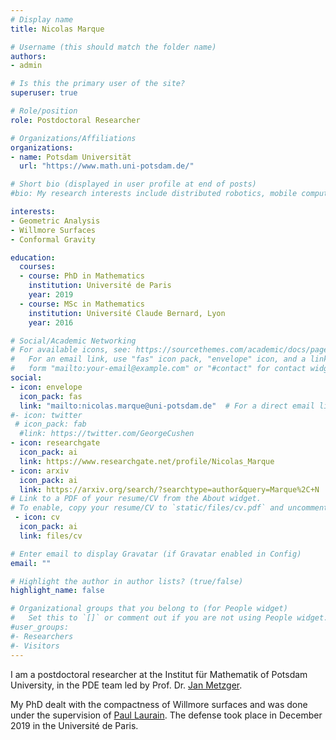 ```yaml
---
# Display name
title: Nicolas Marque

# Username (this should match the folder name)
authors:
- admin

# Is this the primary user of the site?
superuser: true

# Role/position
role: Postdoctoral Researcher

# Organizations/Affiliations
organizations:
- name: Potsdam Universität
  url: "https://www.math.uni-potsdam.de/"

# Short bio (displayed in user profile at end of posts)
#bio: My research interests include distributed robotics, mobile computing and programmable matter.

interests:
- Geometric Analysis
- Willmore Surfaces
- Conformal Gravity

education:
  courses:
  - course: PhD in Mathematics
    institution: Université de Paris
    year: 2019
  - course: MSc in Mathematics
    institution: Université Claude Bernard, Lyon
    year: 2016

# Social/Academic Networking
# For available icons, see: https://sourcethemes.com/academic/docs/page-builder/#icons
#   For an email link, use "fas" icon pack, "envelope" icon, and a link in the
#   form "mailto:your-email@example.com" or "#contact" for contact widget.
social:
- icon: envelope
  icon_pack: fas
  link: "mailto:nicolas.marque@uni-potsdam.de"  # For a direct email link, use "mailto:test@example.org".
#- icon: twitter
 # icon_pack: fab
  #link: https://twitter.com/GeorgeCushen
- icon: researchgate
  icon_pack: ai
  link: https://www.researchgate.net/profile/Nicolas_Marque
- icon: arxiv
  icon_pack: ai
  link: https://arxiv.org/search/?searchtype=author&query=Marque%2C+N
# Link to a PDF of your resume/CV from the About widget.
# To enable, copy your resume/CV to `static/files/cv.pdf` and uncomment the lines below.
 - icon: cv
  icon_pack: ai
  link: files/cv

# Enter email to display Gravatar (if Gravatar enabled in Config)
email: ""

# Highlight the author in author lists? (true/false)
highlight_name: false

# Organizational groups that you belong to (for People widget)
#   Set this to `[]` or comment out if you are not using People widget.
#user_groups:
#- Researchers
#- Visitors
---
```



I am a postdoctoral researcher at the Institut für Mathematik of Potsdam University, in the PDE team led by Prof. Dr. [Jan Metzger](https://www.math.uni-potsdam.de/professuren/pde/personen/prof-dr-jan-metzger/). 

My PhD dealt with the compactness of Willmore surfaces and was done under the supervision of [Paul Laurain](https://paullaurain.weebly.com/#). The defense took place in December 2019 in the Université de Paris.
